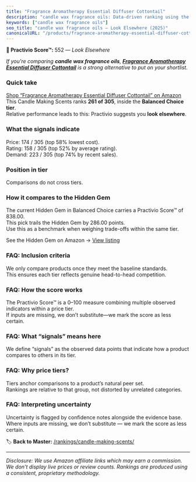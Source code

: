 ```yaml
---
title: "Fragrance Aromatherapy Essential Diffuser Cottontail"
description: "candle wax fragrance oils: Data-driven ranking using the Practivio Score™. Positioned by quality, value, demand, findability, momentum."
keywords: ["candle wax fragrance oils"]
seo_title: "candle wax fragrance oils — Look Elsewhere (2025)"
canonicalURL: "/products/fragrance-aromatherapy-essential-diffuser-cottontail-B0CHSHBSW5/"
---
```


**🚫 Practivio Score™:** 552 — _Look Elsewhere_


*If you're comparing **candle wax fragrance oils**, **[Fragrance Aromatherapy Essential Diffuser Cottontail](https://www.amazon.com/dp/B0CHSHBSW5?tag=practivio-20)** is a strong alternative to put on your shortlist.*
### Quick take
[Shop “Fragrance Aromatherapy Essential Diffuser Cottontail” on Amazon](https://www.amazon.com/dp/B0CHSHBSW5?tag=practivio-20)
This Candle Making Scents ranks **261 of 305**, inside the **Balanced Choice tier**.  
Relative performance leads to this: Practivio suggests you **look elsewhere**.

### What the signals indicate
Price: 174 / 305 (top 58% lowest cost).  
Rating: 158 / 305 (top 52% by average rating).  
Demand: 223 / 305 (top 74% by recent sales).

### Position in tier
Comparisons do not cross tiers.

### How it compares to the Hidden Gem
The current Hidden Gem in Balanced Choice carries a Practivio Score™ of 838.00.  
This pick trails the Hidden Gem by 286.00 points.  
Use this as a benchmark when weighing trade-offs within the same tier.  

See the Hidden Gem on Amazon → [View listing](https://www.amazon.com/dp/B08XJQ3KF1?tag=practivio-20)

### FAQ: Inclusion criteria
We only compare products once they meet the baseline standards.  
This ensures each tier reflects genuine head-to-head competition.

### FAQ: How the score works
The Practivio Score™ is a 0–100 measure combining multiple observed indicators within a price tier.  
If inputs are missing, we don’t substitute—we mark the score as less certain.

### FAQ: What “signals” means here
We define “signals” as the observed data points that indicate how a product compares to others in its tier.

### FAQ: Why price tiers?
Tiers anchor comparisons to a product’s natural peer set.  
Rankings are relative to that group, not distorted by unrelated categories.

### FAQ: Interpreting uncertainty
Uncertainty is flagged by confidence notes alongside the evidence base.  
Where inputs are missing, we don’t substitute — we mark the score as less certain.


🏷️ **Back to Master:** [/rankings/candle-making-scents/](/rankings/candle-making-scents/)

---
_Disclosure: We use Amazon affiliate links which may earn a commission. We don’t display live prices or review counts. Rankings are produced using a consistent, proprietary methodology._
